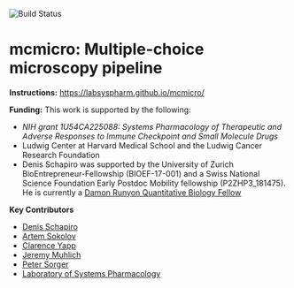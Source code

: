 ![Build Status](https://github.com/labsyspharm/mcmicro/actions/workflows/ci.yml/badge.svg)

# mcmicro: Multiple-choice microscopy pipeline

**Instructions:** https://labsyspharm.github.io/mcmicro/

**Funding:** This work is supported by the following:

* *NIH grant 1U54CA225088: Systems Pharmacology of Therapeutic and Adverse Responses to Immune Checkpoint and Small Molecule Drugs* 
* Ludwig Center at Harvard Medical School and the Ludwig Cancer Research Foundation
* Denis Schapiro was supported by the University of Zurich BioEntrepreneur-Fellowship (BIOEF-17-001) and a Swiss National Science Foundation Early Postdoc Mobility fellowship (P2ZHP3_181475). He is currently a [Damon Runyon Quantitative Biology Fellow](https://www.damonrunyon.org/news/entries/5551/Damon%20Runyon%20Cancer%20Research%20Foundation%20awards%20new%20Quantitative%20Biology%20Fellowships)

**Key Contributors**
* [Denis Schapiro](https://github.com/DenisSch)
* [Artem Sokolov](https://github.com/ArtemSokolov)
* [Clarence Yapp](https://github.com/clarenceyapp)
* [Jeremy Muhlich](https://github.com/jmuhlich)
* [Peter Sorger](https://github.com/sorgerlab)
* [Laboratory of Systems Pharmacology](https://github.com/labsyspharm)
